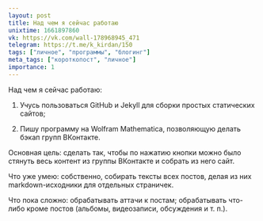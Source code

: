 ```yaml
---
layout: post
title: Над чем я сейчас работаю
unixtime: 1661897860
vk: https://vk.com/wall-178968945_471
telegram: https://t.me/k_kirdan/150
tags: ["личное", "программы", "блогинг"]
meta_tags: ["короткопост", "личное"]
importance: 1
---
```

Над чем я сейчас работаю:

1. Учусь пользоваться GitHub и Jekyll для сборки простых статических сайтов;

2. Пишу программу на Wolfram Mathematica, позволяющую делать бэкап групп ВКонтакте.

Основная цель: сделать так, чтобы по нажатию кнопки можно было стянуть весь контент из группы ВКонтакте и собрать из него сайт.

Что уже умею: собственно, собирать тексты всех постов, делая из них markdown-исходники для отдельных страничек.

Что пока сложно: обрабатывать аттачи к постам; обрабатывать что-либо кроме постов (альбомы, видеозаписи, обсуждения и т. п.).